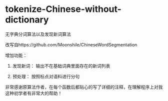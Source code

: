 # tokenize-Chinese-without-dictionary
无字典分词算法以及发现新词算法

改写自https://github.com/Moonshile/ChineseWordSegmentation

增加功能：

1. 发现新词： 输出不在基础词典里面存在的新词列表

2. 预处理： 按照标点对语料进行分句

非常感谢原算法作者，在每个函数后都贴心的写了详细的注释，在理解程序上对我这种初学者有非常大的帮助！
